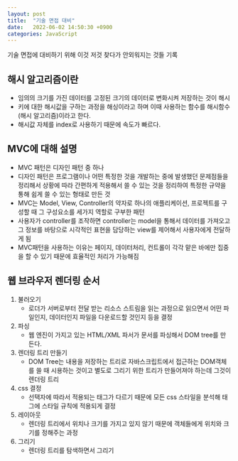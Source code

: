 ```yaml
---
layout: post
title:  "기술 면접 대비"
date:   2022-06-02 14:50:30 +0900
categories: JavaScript
---
```


기술 면접에 대비하기 위해 이것 저것 찾다가 안외워지는 것들 기록  

## 해시 알고리즘이란
- 임의의 크기를 가진 데이터를 고정된 크기의 데이터로 변화시켜 저장하는 것이 해시
- 키에 대한 해시값을 구하는 과정을 해싱이라고 하며 이때 사용하는 함수를 해시함수(해시 알고리즘)이라고 한다.
- 해시값 자체를 index로 사용하기 때문에 속도가 빠르다.

## MVC에 대해 설명
- MVC 패턴은 디자인 패턴 중 하나
- 디자인 패턴은 프로그램이나 어떤 특정한 것을 개발하는 중에 발생했던 문제점들을 정리해서 상황에 따라 간편하게 적용해서 쓸 수 있는 것을 정리하여 특정한 규약을 통해 쉽게 쓸 수 있는 형태로 만든 것
- MVC는 Model, View, Controller의 약자로 하나의 애플리케이션, 프로젝트를 구성할 때 그 구성요소를 세가지 역할로 구부한 패턴 
- 사용자가 controller를 조작하면 controller는 model을 통해서 데이터를 가져오고 그 정보를 바탕으로 시각적인 표현을 담당하는 view를 제어해서 사용자에게 전달하게 됨
- MVC패턴을 사용하는 이유는 페이지, 데이터처리, 컨트롤이 각각 맡은 바에만 집중을 할 수 있기 때문에 효율적인 처리가 가능해짐

## 웹 브라우저 렌더링 순서
1. 불러오기
   - 로더가 서버로부터 전달 받는 리소스 스트림을 읽는 과정으로 읽으면서 어떤 파일인지, 데이터인지 파일을 다운로드할 것인지 등을 결정
2. 파싱
   - 웹 엔진이 가지고 있는 HTML/XML 파서가 문서를 파싱해서 DOM tree를 만든다.  
3. 렌더링 트리 만들기
   - DOM Tree는 내용을 저장하는 트리로 자바스크립트에서 접근하는 DOM객체를 쓸 때 시용하는 것이고 별도로 그리기 위한 트리가 만들어져야 하는데 그것이 렌더링 트리
4. css 결정
   - 선택자에 따라서 적용되는 태그가 다르기 때문에 모든 css 스타일을 분석해 태그에 스타일 규칙에 적용되게 결정
5. 레이아웃
   - 렌더링 트리에서 위치나 크기를 가지고 있지 않기 때문에 객체들에게 위치와 크기를 정해주는 과정
6. 그리기
   - 렌더링 트리를 탐색하면서 그리기